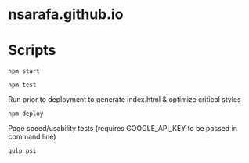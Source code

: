 # nsarafa.github.io

# Scripts

`npm start`

`npm test`

Run prior to deployment to generate index.html & optimize critical styles

`npm deploy`

Page speed/usability tests (requires GOOGLE_API_KEY to be passed in command line)

`gulp psi` 
